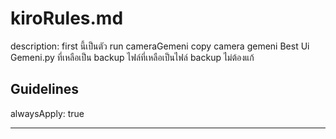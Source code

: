 # kiroRules.md

description:
first นี้เป็นตัว run cameraGemeni copy camera gemeni Best Ui Gemeni.py ที่เหลือเป็น backup ไฟล์ที่เหลือเป็นไฟล์ backup ไม่ต้องแก้

## Guidelines

alwaysApply: true

---
